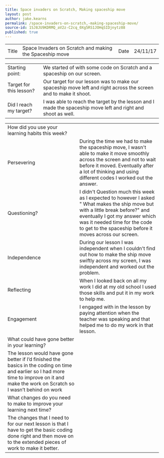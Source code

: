 ```yaml
---
title: Space invaders on Scratch, Making spaceship move
layout: post
author: jake.kearns
permalink: /space-invaders-on-scratch,-making-spaceship-move/
source-id: 1SJ8JU9KDRMQ_aV2z-C2cq_0Xg5RS1JOHqSIDjnytz88
published: true
---
```

<table>
  <tr>
    <td>Title</td>
    <td>Space Invaders on Scratch and making the Spaceship move </td>
    <td>Date</td>
    <td>24/11/17</td>
  </tr>
</table>


 

<table>
  <tr>
    <td>Starting point:</td>
    <td>We started of with some code on Scratch and a spaceship on our screen.</td>
  </tr>
  <tr>
    <td>Target for this lesson?</td>
    <td>Our target for our lesson was to make our spaceship move left and right across the screen and to make it shoot.</td>
  </tr>
  <tr>
    <td>Did I reach my target? </td>
    <td>I was able to reach the target by the lesson and I made the spaceship move left and right and shoot as well.</td>
  </tr>
</table>


<table>
  <tr>
    <td>How did you use your learning habits this week?</td>
    <td></td>
  </tr>
  <tr>
    <td>Persevering</td>
    <td>During the time we had to make the spaceship move, I wasn't able to make it move smoothly across the screen and not to wait before it moved. Eventually after a lot of thinking and using different codes I worked out the answer.</td>
  </tr>
  <tr>
    <td>Questioning?</td>
    <td>I didn't Question much this week as I expected to however I asked " What makes the ship move but with a little break before?"  and eventually I got my answer which was it needed time for the code to get to the spaceship before it moves across our screen. </td>
  </tr>
  <tr>
    <td>Independence</td>
    <td> During our lesson I was independent when I couldn't find out how to make the ship move swiftly across my screen, I was independent and worked out the problem.</td>
  </tr>
  <tr>
    <td>Reflecting</td>
    <td>When I looked back on all my work I did at my old school I used those skills and put it in my work to help me.</td>
  </tr>
  <tr>
    <td>Engagement</td>
    <td>I engaged with in the lesson by paying attention when the teacher was speaking and that helped me to do my work in that lesson.</td>
  </tr>
  <tr>
    <td>What could have gone better in your learning?</td>
    <td></td>
  </tr>
  <tr>
    <td>The lesson would have gone better if I’d finished the basics in the coding on time and earlier so I had more time to improve on it and make the work on Scratch so I wasn’t behind on work</td>
    <td></td>
  </tr>
  <tr>
    <td>What changes do you need to make to improve your learning next time?</td>
    <td></td>
  </tr>
  <tr>
    <td>The changes that I need to for our next lesson is that I have to get the basic coding done right and then move on to the extended pieces of work to make it better.</td>
    <td></td>
  </tr>
</table>


